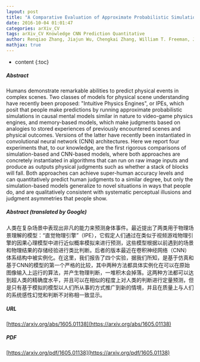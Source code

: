 ```yaml
---
layout: post
title: "A Comparative Evaluation of Approximate Probabilistic Simulation and Deep Neural Networks as Accounts of Human Physical Scene Understanding"
date: 2016-10-04 01:01:47
categories: arXiv_CV
tags: arXiv_CV Knowledge CNN Prediction Quantitative
author: Renqiao Zhang, Jiajun Wu, Chengkai Zhang, William T. Freeman, Joshua B. Tenenbaum
mathjax: true
---
```


* content
{:toc}

##### Abstract
Humans demonstrate remarkable abilities to predict physical events in complex scenes. Two classes of models for physical scene understanding have recently been proposed: "Intuitive Physics Engines", or IPEs, which posit that people make predictions by running approximate probabilistic simulations in causal mental models similar in nature to video-game physics engines, and memory-based models, which make judgments based on analogies to stored experiences of previously encountered scenes and physical outcomes. Versions of the latter have recently been instantiated in convolutional neural network (CNN) architectures. Here we report four experiments that, to our knowledge, are the first rigorous comparisons of simulation-based and CNN-based models, where both approaches are concretely instantiated in algorithms that can run on raw image inputs and produce as outputs physical judgments such as whether a stack of blocks will fall. Both approaches can achieve super-human accuracy levels and can quantitatively predict human judgments to a similar degree, but only the simulation-based models generalize to novel situations in ways that people do, and are qualitatively consistent with systematic perceptual illusions and judgment asymmetries that people show.

##### Abstract (translated by Google)
人类在复杂场景中表现出非凡的能力来预测身体事件。最近提出了两类用于物理场景理解的模型：“直觉物理引擎”（IPE），它假定人们通过在类似于视频游戏物理引擎的因果心理模型中进行近似概率模拟来进行预测，这些模型根据以前遇到的场景和物理结果的存储经验进行类比判断。后者的版本最近在卷积神经网络（CNN）体系结构中被实例化。在这里，我们报告了四个实验，据我们所知，是基于仿真和基于CNN的模型的第一个严格的比较，其中两种方法都具体实例化在可以在原始图像输入上运行的算法，并产生物理判断，一堆积木会掉落。这两种方法都可以达到超人类的精确度水平，并且可以在相似的程度上对人类的判断进行定量预测，但是只有基于模拟的模型以人们所从事的方式推广到新的情境，并且在质量上与人们的系统感性幻觉和判断不对称相一致显示。

##### URL
[https://arxiv.org/abs/1605.01138](https://arxiv.org/abs/1605.01138)

##### PDF
[https://arxiv.org/pdf/1605.01138](https://arxiv.org/pdf/1605.01138)


